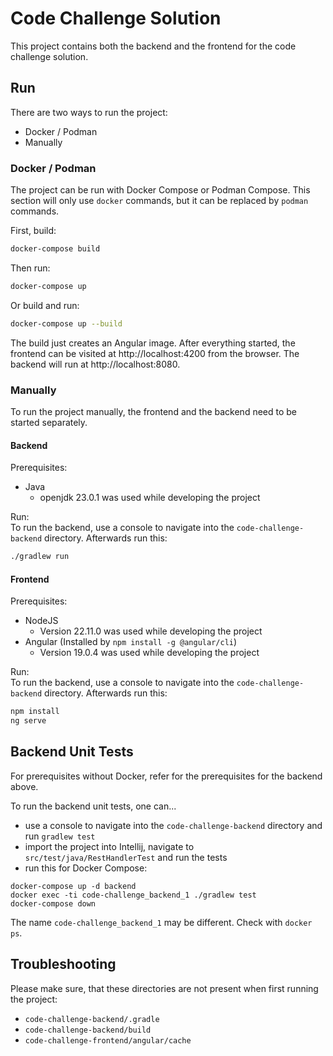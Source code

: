 # Code Challenge Solution
This project contains both the backend and the frontend for the code challenge solution.

## Run
There are two ways to run the project:
- Docker / Podman
- Manually

### Docker / Podman
The project can be run with Docker Compose or Podman Compose. This section will only use `docker` commands, but it can be replaced by `podman` commands.

First, build:
```bash
docker-compose build
```

Then run:
```bash
docker-compose up
```

Or build and run:
```bash
docker-compose up --build
```

The build just creates an Angular image. After everything started, the frontend can be visited at http://localhost:4200 from the browser. The backend will run at http://localhost:8080.

### Manually
To run the project manually, the frontend and the backend need to be started separately.

#### Backend
Prerequisites:
- Java
  - openjdk 23.0.1 was used while developing the project

Run:\
To run the backend, use a console to navigate into the `code-challenge-backend` directory. Afterwards run this:
```bash
./gradlew run
```

#### Frontend
Prerequisites:
- NodeJS
  - Version 22.11.0 was used while developing the project
- Angular (Installed by `npm install -g @angular/cli`)
  - Version 19.0.4 was used while developing the project

Run:\
To run the backend, use a console to navigate into the `code-challenge-backend` directory. Afterwards run this:
```bash
npm install
ng serve
```

## Backend Unit Tests
For prerequisites without Docker, refer for the prerequisites for the backend above.

To run the backend unit tests, one can...
- use a console to navigate into the `code-challenge-backend` directory and run `gradlew test`
- import the project into Intellij, navigate to `src/test/java/RestHandlerTest` and run the tests
- run this for Docker Compose:
```
docker-compose up -d backend
docker exec -ti code-challenge_backend_1 ./gradlew test
docker-compose down
```
The name `code-challenge_backend_1` may be different. Check with `docker ps`.

## Troubleshooting
Please make sure, that these directories are not present when first running the project:
- `code-challenge-backend/.gradle`
- `code-challenge-backend/build`
- `code-challenge-frontend/angular/cache`
